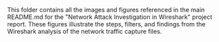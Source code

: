 This folder contains all the images and figures referenced in the main README.md for the "Network Attack Investigation in Wireshark" project report. These figures illustrate the steps, filters, and findings from the Wireshark analysis of the network traffic capture files.
